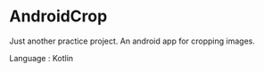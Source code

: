 # AndroidCrop
Just another practice project.
An android app for cropping images.     

Language : Kotlin
